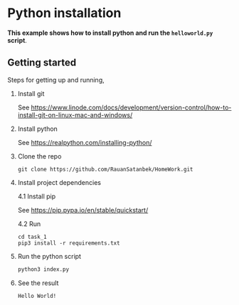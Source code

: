 # Python installation

**This example shows how to install python and run the ```helloworld.py``` script**.

## Getting started

Steps for getting up and running,

1. Install git

    See https://www.linode.com/docs/development/version-control/how-to-install-git-on-linux-mac-and-windows/

2. Install python

    See https://realpython.com/installing-python/

3. Clone the repo

    ```
    git clone https://github.com/RauanSatanbek/HomeWork.git
    ```

4. Install project dependencies

    4.1 Install pip

    See https://pip.pypa.io/en/stable/quickstart/

    4.2 Run
    ```
    cd task_1
    pip3 install -r requirements.txt
    ```

5. Run the python script

    ```sh
    python3 index.py
    ```

6. See the result
    ```
    Hello World!
    ```
